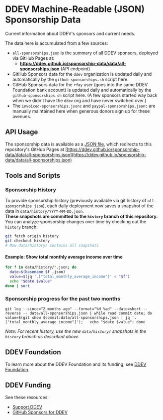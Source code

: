 # DDEV Machine-Readable (JSON) Sponsorship Data

Current information about DDEV's sponsors and current needs.

The data here is accumulated from a few sources:

* `all-sponsorships.json` is the summary of all DDEV sponsors, deployed via GitHub Pages at:
  - **https://ddev.github.io/sponsorship-data/data/all-sponsorships.json** (API endpoint)
* GitHub Sponsors data for the `ddev` organization is updated daily and automatically by the `github-sponsorships.sh` script here.
* GitHub Sponsors data for the `rfay` user (goes into the same DDEV Foundation bank account) is updated daily and automatically by the `github-sponsorships.sh` script here. (A few sponsors started way back when we didn't have the `ddev` org and have never switched over.)
* The `invoiced-sponsorships.jsonc` and `paypal-sponsorships.jsonc` are manually maintained here when generous donors sign up for these avenues.

## API Usage

The sponsorship data is available as a [JSON file](https://ddev.com/s/sponsorship-data.json), which redirects to this repository's GitHub Pages at [https://ddev.github.io/sponsorship-data/data/all-sponsorships.json](https://ddev.github.io/sponsorship-data/data/all-sponsorships.json)

## Tools and Scripts

### Sponsorship History

To provide sponsorship history (previously available via git history of `all-sponsorships.json`), each daily deployment now saves a snapshot of the data in `data/history/YYYY-MM-DD.json`.  
**These snapshots are committed to the `history` branch of this repository.**  
You can analyze sponsorship changes over time by checking out the `history` branch:

```bash
git fetch origin history
git checkout history
# Now data/history/ contains all snapshots
```

#### Example: Show total monthly average income over time

```bash
for f in data/history/*.json; do
  date=$(basename $f .json)
  value=$(jq '.["total_monthly_average_income"]' < "$f")
  echo "$date $value"
done | sort
```

### Sponsorship progress for the past two months

`git log --since="2 months ago" --format="%H %ad" --date=short --reverse -- data/all-sponsorships.json | while read commit date; do   value=$(git show $commit:data/all-sponsorships.json | jq '.["total_monthly_average_income"]');   echo "$date $value"; done`

_Note: For recent history, use the new `data/history/` snapshots in the `history` branch as described above._

## DDEV Foundation

To learn more about the DDEV Foundation and its funding, see [DDEV Foundation](https://ddev.com/foundation).

## DDEV Funding

See these resources:

* [Support DDEV](https://ddev.com/support-ddev/)
* [GitHub Sponsors for DDEV](https://github.com/sponsors/ddev)

